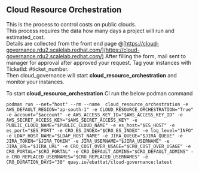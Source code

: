 ## Cloud Resource Orchestration

This is the process to control costs on public clouds. \
This process requires the data how many days a project will run and estimated_cost. \
Details are collected from the front end page @[https://cloud-governance.rdu2.scalelab.redhat.com/](https://cloud-governance.rdu2.scalelab.redhat.com/)
After filling the form, mail sent to manager for approval after approved your request.
Tag your instances with TicketId: #ticket_number. \
Then cloud_governance will start **cloud_resource_orchestration** and monitor your instances.

To start **cloud_resource_orchestration** CI run the below podman command

```commandline
podman run --net="host" --rm --name  cloud_resource_orchestration -e AWS_DEFAULT_REGION="ap-south-1" -e CLOUD_RESOURCE_ORCHESTRATION="True" -e account="$account" -e AWS_ACCESS_KEY_ID="$AWS_ACCESS_KEY_ID" -e AWS_SECRET_ACCESS_KEY="$AWS_SECRET_ACCESS_KEY" -e PUBLIC_CLOUD_NAME="$PUBLIC_CLOUD_NAME" -e es_host="$ES_HOST" -e es_port="$ES_PORT" -e CRO_ES_INDEX="$CRO_ES_INDEX" -e log_level="INFO" -e LDAP_HOST_NAME="$LDAP_HOST_NAME" -e JIRA_QUEUE="$JIRA_QUEUE" -e JIRA_TOKEN="$JIRA_TOKEN" -e JIRA_USERNAME="$JIRA_USERNAME" -e JIRA_URL="$JIRA_URL" -e CRO_COST_OVER_USAGE="$CRO_COST_OVER_USAGE" -e CRO_PORTAL="$CRO_PORTAL" -e CRO_DEFAULT_ADMINS="$CRO_DEFAULT_ADMINS" -e CRO_REPLACED_USERNAMES="$CRO_REPLACED_USERNAMES" -e CRO_DURATION_DAYS="30" quay.io/ebattat/cloud-governance:latest
```
